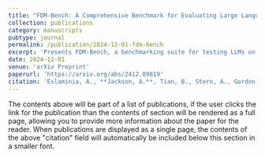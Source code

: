 ```yaml
---
title: "FDM-Bench: A Comprehensive Benchmark for Evaluating Large Language Models in Additive Manufacturing Tasks"
collection: publications
category: manuscripts
pubtype: journal
permalink: /publication/2024-12-01-fdm-bench
excerpt: 'Presents FDM-Bench, a benchmarking suite for testing LLMs on tasks relevant to FDM-based additive manufacturing.'
date: 2024-12-01
venue: 'arXiv Preprint'
paperurl: 'https://arxiv.org/abs/2412.09819'
citation: 'Eslaminia, A., **Jackson, A.**, Tian, B., Stern, A., Gordon, H., Malhotra, R., Nahrstedt, K., & Shao, C. (2024). "FDM-Bench: A Comprehensive Benchmark for Evaluating Large Language Models in Additive Manufacturing Tasks." <i>arXiv Preprint</i>, arXiv:2412.09819.'
---
```



The contents above will be part of a list of publications, if the user clicks the link for the publication than the contents of section will be rendered as a full page, allowing you to provide more information about the paper for the reader. When publications are displayed as a single page, the contents of the above "citation" field will automatically be included below this section in a smaller font.